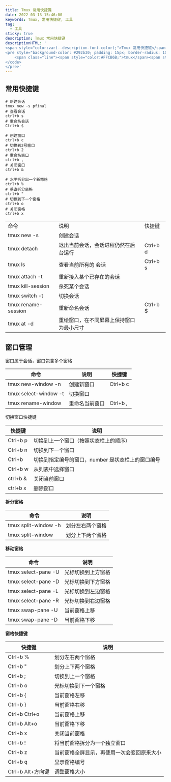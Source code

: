 ```yaml
---
title: Tmux 常用快捷键
date: 2022-03-13 15:46:00
keywords: Tmux, 常用快捷键, 工具
tag:
  - 工具
sticky: true
description: Tmux 常用快捷键
descriptionHTML: '
<span style="color:var(--description-font-color);">Tmux 常用快捷键</span>
<pre style="background-color: #292b30; padding: 15px; border-radius: 10px;" class="shiki material-theme-palenight"><code>
    <span class="line"><span style="color:#FFCB6B;">tmux</span><span style="color:#A6ACCD;"> </span><span style="color:#C3E88D;">new</span><span style="color:#A6ACCD;"> </span><span style="color:#C3E88D;">-s pfinal</span></span>
</code>
</pre>'
---
```


## 常用快捷键

```
# 新建会话
tmux new -s pfinal
# 查看会话
ctrl+b s
# 重命名会话
Ctrl+b $

# 创建窗口
ctrl+b c
# 切换到2号窗口
ctrl+b 2
# 重命名窗口
ctrl+b ,
# 关闭窗口
ctrl+b &

# 水平拆分出一个新窗格
ctrl+b %
# 垂直拆分窗格
ctrl+b "
# 切换到下一个窗格
ctrl+b o
# 关闭窗格
ctrl+b x
```



|                     |                                          |          |
| ------------------- | ---------------------------------------- | -------- |
| 命令                | 说明                                     | 快捷键   |
| tmux new -s         | 创建会话                                 |          |
| tmux detach         | 退出当前会话，会话进程仍然在后台运行     | Ctrl+b d |
| tmux ls             | 查看当前所有的 会话                      | Ctrl+b s |
| tmux attach -t      | 重新接入某个已存在的会话                 |          |
| tmux kill-session   | 杀死某个会话                             |          |
| tmux switch -t      | 切换会话                                 |          |
| tmux rename-session | 重新命名会话                             | Ctrl+b $ |
| tmux at -d          | 重绘窗口，在不同屏幕上保持窗口为最小尺寸 |          |



## 窗口管理

窗口属于会话，窗口包含多个窗格

| 命令                  | 说明           | 快捷键   |
| --------------------- | -------------- | -------- |
| tmux new-window -n    | 创建新窗口     | Ctrl+b c |
| tmux select-window -t | 切换窗口       |          |
| tmux rename-window    | 重命名当前窗口 | Ctrl+b , |

切换窗口快捷键

| 快捷键   | 说明                                              |
| -------- | ------------------------------------------------- |
| Ctrl+b p | 切换到上一个窗口（按照状态栏上的顺序）            |
| Ctrl+b n | 切换到下一个窗口                                  |
| Ctrl+b   | 切换到指定编号的窗口，number 是状态栏上的窗口编号 |
| Ctrl+b w | 从列表中选择窗口                                  |
| ctrl+b & | 关闭当前窗口                                      |
| ctrl+b x | 删除窗口                                          |



**拆分窗格**

| 命令                 | 说明             |
| -------------------- | ---------------- |
| tmux split-window -h | 划分左右两个窗格 |
| tmux split-window    | 划分上下两个窗格 |

**移动窗格**

| 命令                | 说明               |
| ------------------- | ------------------ |
| tmux select-pane -U | 光标切换到上方窗格 |
| tmux select-pane -D | 光标切换到下方窗格 |
| tmux select-pane -L | 光标切换到左边窗格 |
| tmux select-pane -R | 光标切换到右边窗格 |
| tmux swap-pane -U   | 当前窗格上移       |
| tmux swap-pane -D   | 当前窗格下移       |

**窗格快捷键**

| 快捷键            | 说明                                       |
| ----------------- | ------------------------------------------ |
| Ctrl+b %          | 划分左右两个窗格                           |
| Ctrl+b "          | 划分上下两个窗格                           |
| Ctrl+b ;          | 切换到上一个窗格                           |
| Ctrl+b o          | 光标切换到下一个窗格                       |
| Ctrl+b {          | 当前窗格左移                               |
| Ctrl+b }          | 当前窗格右移                               |
| Ctrl+b Ctrl+o     | 当前窗格上移                               |
| Ctrl+b Alt+o      | 当前窗格下移                               |
| Ctrl+b x          | 关闭当前窗格                               |
| Ctrl+b !          | 将当前窗格拆分为一个独立窗口               |
| Ctrl+b z          | 当前窗格全屏显示，再使用一次会变回原来大小 |
| Ctrl+b q          | 显示窗格编号                               |
| Ctrl+b Alt+方向键 | 调整窗格大小                               |





